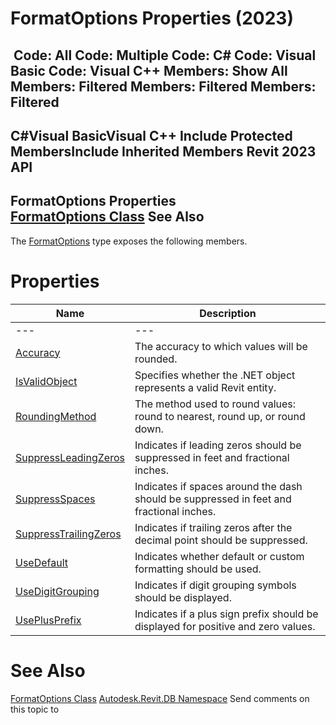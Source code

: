 # FormatOptions Properties (2023)

﻿
 Code: All Code: Multiple Code: C# Code: Visual Basic Code: Visual C++  Members: Show All Members: Filtered Members: Filtered Members: Filtered   
---  
C#Visual BasicVisual C++
Include Protected MembersInclude Inherited Members
Revit 2023 API  
---  
FormatOptions Properties  
[FormatOptions Class](70f78207-1109-3906-8e67-cd27df1f0ae8.md "FormatOptions Class") See Also  
---  
The [FormatOptions](70f78207-1109-3906-8e67-cd27df1f0ae8.md "FormatOptions Class") type exposes the following members.
# Properties
| Name | Description |
| --- | --- |
| --- | --- | --- |
| [Accuracy](bbba6604-8961-3a26-4e1f-73c2a2169464.md "Accuracy Property") | The accuracy to which values will be rounded. |
| [IsValidObject](95736978-cf1e-bcd7-40a2-ff07338e3876.md "IsValidObject Property") | Specifies whether the .NET object represents a valid Revit entity. |
| [RoundingMethod](35d26d7d-fb06-5b54-8a62-8ef03256aae5.md "RoundingMethod Property") | The method used to round values: round to nearest, round up, or round down. |
| [SuppressLeadingZeros](669988d4-c3fa-e9f6-0c15-f8a3a448c619.md "SuppressLeadingZeros Property") | Indicates if leading zeros should be suppressed in feet and fractional inches. |
| [SuppressSpaces](559fd4bd-df8f-5cdc-9202-3f7cf342053d.md "SuppressSpaces Property") | Indicates if spaces around the dash should be suppressed in feet and fractional inches. |
| [SuppressTrailingZeros](ef764b5a-89c3-551a-b1d5-16f40f374316.md "SuppressTrailingZeros Property") | Indicates if trailing zeros after the decimal point should be suppressed. |
| [UseDefault](e817be98-c824-0c22-bf5f-d293e67c8985.md "UseDefault Property") | Indicates whether default or custom formatting should be used. |
| [UseDigitGrouping](76d95bbc-e2d6-8373-b453-82bab482d0f5.md "UseDigitGrouping Property") | Indicates if digit grouping symbols should be displayed. |
| [UsePlusPrefix](e19d1060-709b-c81e-2068-646307ec0956.md "UsePlusPrefix Property") | Indicates if a plus sign prefix should be displayed for positive and zero values. |

# See Also
[FormatOptions Class](70f78207-1109-3906-8e67-cd27df1f0ae8.md "FormatOptions Class")
[Autodesk.Revit.DB Namespace](87546ba7-461b-c646-cbb1-2cb8f5bff8b2.md "Autodesk.Revit.DB Namespace")
Send comments on this topic to 